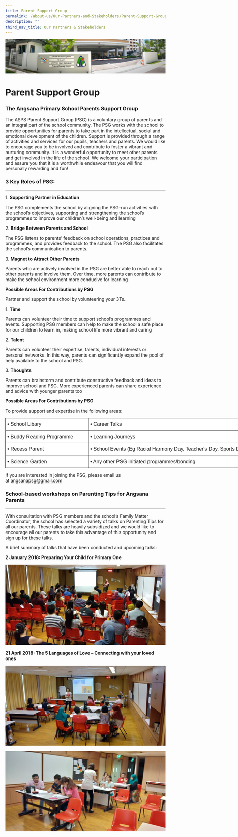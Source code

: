 ```yaml
---
title: Parent Support Group
permalink: /about-us/Our-Partners-and-Stakeholders/Parent-Support-Group/
description: ""
third_nav_title: Our Partners & Stakeholders
---
```

![](/images/About%20Us.jpg)

Parent Support Group
====================

### The Angsana Primary School Parents Support Group

The ASPS Parent Support Group (PSG) is a voluntary group of parents and an integral part of the school community. The PSG works with the school to provide opportunities for parents to take part in the intellectual, social and emotional development of the children. Support is provided through a range of activities and services for our pupils, teachers and parents. We would like to encourage you to be involved and contribute to foster a vibrant and nurturing community. It is a wonderful opportunity to meet other parents and get involved in the life of the school. We welcome your participation and assure you that it is a worthwhile endeavour that you will find personally rewarding and fun!

### 3 Key Roles of PSG:
-------------------

1. **Supporting Partner in Education**

The PSG complements the school by aligning the PSG-run activities with the school’s objectives, supporting and strengthening the school’s programmes to improve our children’s well-being and learning

  

2. **Bridge Between Parents and School**

The PSG listens to parents’ feedback on school operations, practices and programmes, and provides feedback to the school. The PSG also facilitates the school’s communication to parents.

  

3. **Magnet to Attract Other Parents**

Parents who are actively involved in the PSG are better able to reach out to other parents and involve them. Over time, more parents can contribute to make the school environment more conducive for learning

  

**Possible Areas For Contributions by PSG**

Partner and support the school by volunteering your 3Ts..

  

1. **Time**

Parents can volunteer their time to support school’s programmes and events. Supporting PSG members can help to make the school a safe place for our children to learn in, making school life more vibrant and caring

  

2. **Talent**

Parents can volunteer their expertise, talents, individual interests or personal networks. In this way, parents can significantly expand the pool of help available to the school and PSG.

  

3. **Thoughts**

Parents can brainstorm and contribute constructive feedback and ideas to improve school and PSG. More experienced parents can share experience and advice with younger parents too

  

**Possible Areas For Contributions by PSG**

To provide support and expertise in the following areas:

<style type="text/css">
.tg  {border-collapse:collapse;border-spacing:0;}
.tg td{border-color:black;border-style:solid;border-width:1px;font-family:Arial, sans-serif;font-size:14px;
  overflow:hidden;padding:10px 5px;word-break:normal;}
.tg th{border-color:black;border-style:solid;border-width:1px;font-family:Arial, sans-serif;font-size:14px;
  font-weight:normal;overflow:hidden;padding:10px 5px;word-break:normal;}
.tg .tg-5sko{background-color:#FFF;font-size:16px;text-align:left;vertical-align:top}
</style>
<table class="tg" style="undefined;table-layout: fixed; width: 822px">
<colgroup>
<col style="width: 261px">
<col style="width: 561px">
</colgroup>
<thead>
  <tr>
    <th class="tg-5sko">• School Libary</th>
    <th class="tg-5sko">• Career Talks</th>
  </tr>
</thead>
<tbody>
  <tr>
    <td class="tg-5sko">• Buddy Reading Programme</td>
    <td class="tg-5sko">• Learning Journeys</td>
  </tr>
  <tr>
    <td class="tg-5sko">• Recess Parent</td>
    <td class="tg-5sko">• School Events (Eg Racial Harmony Day, Teacher's Day, Sports Day)</td>
  </tr>
  <tr>
    <td class="tg-5sko">• Science Garden</td>
    <td class="tg-5sko">• Any other PSG initiated programmes/bonding</td>
  </tr>
</tbody>
</table>

If you are interested in joining the PSG, please email us at [angsanapsg@gmail.com](mailto:angsanapsg@gmail.com)


### School-based workshops on Parenting Tips for Angsana Parents
------------------------------------------------------------

With consultation with PSG members and the school’s Family Matter Coordinator, the school has selected a variety of talks on Parenting Tips for all our parents. These talks are heavily subsidized and we would like to encourage all our parents to take this advantage of this opportunity and sign up for these talks.

  

A brief summary of talks that have been conducted and upcoming talks:

  

**2 January 2018: Preparing Your Child for Primary One**

![](/images/PSG1.jpeg)

**21 April 2018: The 5 Languages of Love – Connecting with your loved ones**


![](/images/PSG2.jpeg)

![](/images/PSG3.jpeg)